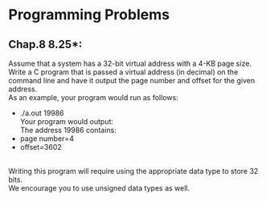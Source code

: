 Programming Problems<br>
====
Chap.8 8.25*:<br>
------ 
Assume that a system has a 32-bit virtual address with a 4-KB page size.<br>
Write a C program that is passed a virtual address (in decimal) on the command line and have it output the page number and offset for the given address.<br>
As an example, your program would run as follows:<br>
* ./a.out 19986<br>
Your program would output:<br>
The address 19986 contains:<br>
* page number=4<br>
* offset=3602<br>
<br>
Writing this program will require using the appropriate data type to store 32 bits.<br>
We encourage you to use unsigned data types as well.<br>
